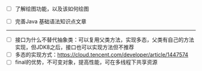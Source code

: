 - [ ] 了解绘图功能，以及该如何绘图
- [ ] 完善Java 基础语法知识点文章


---
- [ ] 接口为什么不替代抽象类：可以复用父类方法，实现多态，父类有自己的方法实现，但JDK8之后，接口也可以实现方法但不推荐
- [ ] 多态的实现方式：https://cloud.tencent.com/developer/article/1447574
- [ ] final的优势，不可变对象，提高性能，可在多线程下共享资源
